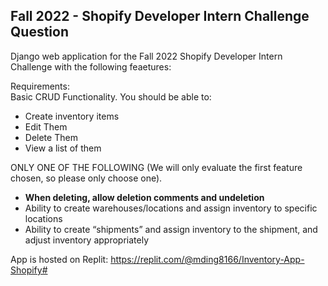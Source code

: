 ## Fall 2022 - Shopify Developer Intern Challenge Question

Django web application for the Fall 2022 Shopify Developer Intern Challenge with the following feaetures:

Requirements:  
Basic CRUD Functionality. You should be able to:  
* Create inventory items
* Edit Them
* Delete Them
* View a list of them

ONLY ONE OF THE FOLLOWING (We will only evaluate the first feature chosen, so please only choose one). 
* **When deleting, allow deletion comments and undeletion**
* Ability to create warehouses/locations and assign inventory to specific locations
* Ability to create “shipments” and assign inventory to the shipment, and adjust inventory appropriately

App is hosted on Replit: https://replit.com/@mding8166/Inventory-App-Shopify#
